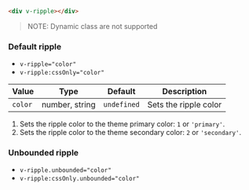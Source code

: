 ```html
<div v-ripple></div>
```

> NOTE: Dynamic class are not supported

### Default ripple

- `v-ripple="color"`
- `v-ripple:cssOnly="color"`

| Value   | Type           | Default     | Description           |
| ------- | -------------- | ----------- | --------------------- |
| `color` | number, string | `undefined` | Sets the ripple color |

1. Sets the ripple color to the theme primary color: `1` or `'primary'`.
2. Sets the ripple color to the theme secondary color: `2` or `'secondary'`.

### Unbounded ripple

- `v-ripple.unbounded="color"`
- `v-ripple:cssOnly.unbounded="color"`
